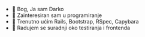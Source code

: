- 👋 Bog, Ja sam Darko
- 👀 Zainteresiran sam u programiranje
- 🌱 Trenutno ućim Rails, Bootstrap, RSpec, Capybara
- 💞️ Radujem se suradnji oko testiranja i frontenda

<!---
piga/piga is a ✨ special ✨ repository because its `README.md` (this file) appears on your GitHub profile.
You can click the Preview link to take a look at your changes.
--->
